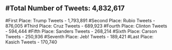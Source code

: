 #Total Number of Tweets: 4,832,617 
---
#First Place: Trump Tweets - 1,793,891
#Second Place: Rubio Tweets - 876,005
#Third Place: Cruz Tweets - 689,923
#Fourth Place: Clinton Tweets - 594,444
#Fifth Place: Sanders Tweets - 268,214
#Sixth Place: Carson Tweets - 250,936
#Seventh Place: Jeb! Tweets - 189,421
#Last Place: Kasich Tweets - 170,740
